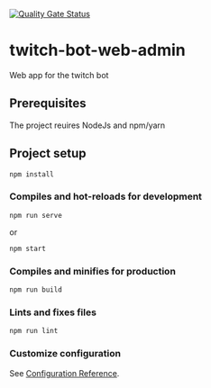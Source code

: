 [![Quality Gate Status](https://sonarcloud.io/api/project_badges/measure?project=Niajobot_niajobot-web-admin&metric=alert_status)](https://sonarcloud.io/dashboard?id=Niajobot_niajobot-web-admin)

# twitch-bot-web-admin
Web app for the twitch bot

## Prerequisites
The project reuires NodeJs and npm/yarn

## Project setup
```
npm install
```

### Compiles and hot-reloads for development
```
npm run serve
```

or 

```
npm start
```

### Compiles and minifies for production
```
npm run build
```

### Lints and fixes files
```
npm run lint
```

### Customize configuration
See [Configuration Reference](https://cli.vuejs.org/config/).
